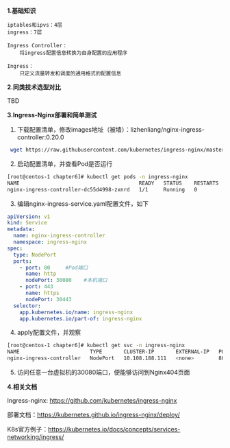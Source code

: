 **1.基础知识**
```text
iptables和ipvs：4层
ingress：7层 
    
Ingress Controller：
    将ingress配置信息转换为自身配置的应用程序
        
Ingress：
    只定义流量转发和调度的通用格式的配置信息

```

**2.同类技术选型对比**

TBD


**3.Ingress-Nginx部署和简单测试**

1) 下载配置清单，修改images地址（被墙）：lizhenliang/nginx-ingress-controller:0.20.0
```bash
 wget https://raw.githubusercontent.com/kubernetes/ingress-nginx/master/deploy/static/mandatory.yaml
```

2) 启动配置清单，并查看Pod是否运行
```bash
[root@centos-1 chapter6]# kubectl get pods -n ingress-nginx
NAME                                       READY   STATUS    RESTARTS   AGE
nginx-ingress-controller-dc55d4998-zxnrd   1/1     Running   0          20m
```

3) 编辑nginx-ingress-service.yaml配置文件，如下
```yaml
apiVersion: v1
kind: Service
metadata:
  name: nginx-ingress-controller
  namespace: ingress-nginx
spec:
  type: NodePort
  ports:
    - port: 80     #Pod端口
      name: http
      nodePort: 30080    #本机端口
    - port: 443
      name: https
      nodePort: 30443
  selector:
    app.kubernetes.io/name: ingress-nginx
    app.kubernetes.io/part-of: ingress-nginx
```

4) apply配置文件，并观察
```bash
[root@centos-1 chapter6]# kubectl get svc -n ingress-nginx
NAME                       TYPE       CLUSTER-IP       EXTERNAL-IP   PORT(S)                      AGE
nginx-ingress-controller   NodePort   10.108.188.111   <none>        80:30080/TCP,443:30443/TCP   12m
```

5) 访问任意一台虚拟机的30080端口，便能够访问到Nginx404页面


**4.相关文档**

Ingress-nginx:
https://github.com/kubernetes/ingress-nginx

部署文档：https://kubernetes.github.io/ingress-nginx/deploy/

K8s官方例子：https://kubernetes.io/docs/concepts/services-networking/ingress/
